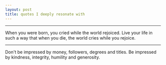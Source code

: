 ```yaml
---
layout: post
title: quotes I deeply resonate with
---
```


<hr/>
When you were born, you cried while the world rejoiced. Live your life in such a way that when you die, the world cries while you rejoice.
<hr/>
Don't be impressed by money, followers, degrees and titles. Be impressed by kindness, integrity, humility and generosity.


